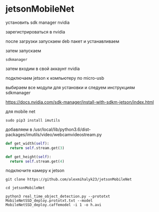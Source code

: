 # jetsonMobileNet

установить sdk manager nvidia

зарегистрироваться в nvidia

после загрузки запускаем deb пакет и устанавливаем

затем запускаем 

`sdkmanager`

затем входим в свой аккаунт nvidia



подключаем jetson к компьютеру по micro-usb

выбираем все модули для установки и следуем инструкциям sdkmanager

https://docs.nvidia.com/sdk-manager/install-with-sdkm-jetson/index.html

для mobile net 

`sudo pip3 install imutils`

добавляем в /usr/local/lib/python3.6/dist-packages/imutils/video/webcamvideostream.py

```python
def get_width(self):
  return self.stream.get(3)
```

```python
def get_height(self):
  return self.stream.get(4)
```

подключите камеру к jetson

`git clone https://github.com/alexmihalyk23/jetsonMobileNet`

`cd jetsonMobileNet`

`python3 real_time_object_detection.py --prototxt MobileNetSSD_deploy.prototxt.txt --model MobileNetSSD_deploy.caffemodel -i 1 -o h.avi`
